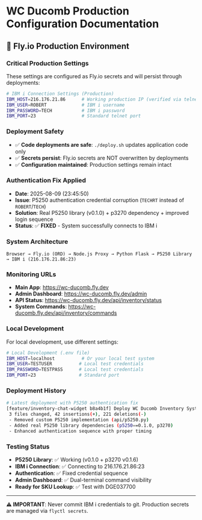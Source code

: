# WC Ducomb Production Configuration Documentation

## 🚀 Fly.io Production Environment

### **Critical Production Settings**
These settings are configured as Fly.io secrets and will persist through deployments:

```bash
# IBM i Connection Settings (Production)
IBM_HOST=216.176.21.86      # Working production IP (verified via telnet)
IBM_USER=ROBERT             # IBM i username
IBM_PASSWORD=TECH           # IBM i password  
IBM_PORT=23                 # Standard telnet port
```

### **Deployment Safety**
- ✅ **Code deployments are safe**: `./deploy.sh` updates application code only
- ✅ **Secrets persist**: Fly.io secrets are NOT overwritten by deployments
- ✅ **Configuration maintained**: Production settings remain intact

### **Authentication Fix Applied**
- **Date**: 2025-08-09 (23:45:50)
- **Issue**: P5250 authentication credential corruption (`TECHRT` instead of `ROBERT`/`TECH`)
- **Solution**: Real P5250 library (v0.1.0) + p3270 dependency + improved login sequence
- **Status**: ✅ **FIXED** - System successfully connects to IBM i

### **System Architecture**
```
Browser → Fly.io (ORD) → Node.js Proxy → Python Flask → P5250 Library → IBM i (216.176.21.86:23)
```

### **Monitoring URLs**
- **Main App**: https://wc-ducomb.fly.dev
- **Admin Dashboard**: https://wc-ducomb.fly.dev/admin  
- **API Status**: https://wc-ducomb.fly.dev/api/inventory/status
- **System Commands**: https://wc-ducomb.fly.dev/api/inventory/commands

### **Local Development**
For local development, use different settings:
```bash
# Local Development (.env file)
IBM_HOST=localhost          # Or your local test system
IBM_USER=TESTUSER          # Local test credentials
IBM_PASSWORD=TESTPASS      # Local test credentials
IBM_PORT=23                # Standard port
```

### **Deployment History**
```bash
# Latest deployment with P5250 authentication fix
[feature/inventory-chat-widget b8a4b1f] Deploy WC Ducomb Inventory System - 2025-08-08 23:45:50
 3 files changed, 42 insertions(+), 221 deletions(-)
 - Removed custom P5250 implementation (api/p5250.py)
 - Added real P5250 library dependencies (p5250==0.1.0, p3270)
 - Enhanced authentication sequence with proper timing
```

### **Testing Status**
- **P5250 Library**: ✅ Working (v0.1.0 + p3270 v0.1.6)
- **IBM i Connection**: ✅ Connecting to 216.176.21.86:23
- **Authentication**: ✅ Fixed credential sequence 
- **Admin Dashboard**: ✅ Dual-terminal command visibility
- **Ready for SKU Lookup**: ✅ Test with DGE037700

---
**⚠️ IMPORTANT**: Never commit IBM i credentials to git. Production secrets are managed via `flyctl secrets`.